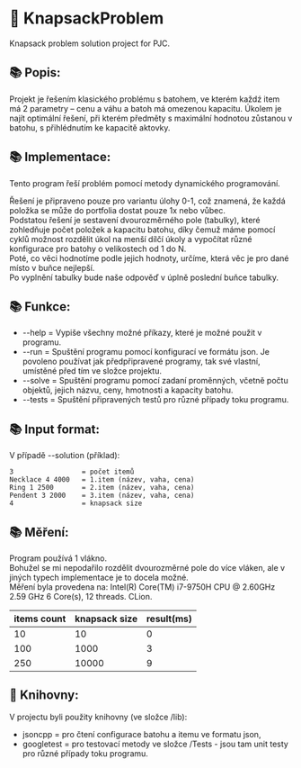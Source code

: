 # 🎒 KnapsackProblem

Knapsack problem solution project for PJC.


<h2> 📚 Popis: </h2>

Projekt je řešením klasického problému s batohem, ve kterém každź item má 2 parametry – cenu a váhu a batoh má omezenou kapacitu.
Úkolem je najít optimální řešení, při kterém předměty s maximální hodnotou zůstanou v batohu, s přihlédnutím ke kapacitě aktovky. 

<h2> 📚 Implementace: </h2>

<p>Tento program řeší problém pomocí metody dynamického programování.</p>
Řešení je připraveno pouze pro variantu úlohy 0-1, což znamená, že každá položka se může do portfolia dostat pouze 1x nebo vůbec. <br>
Podstatou řešení je sestavení dvourozměrného pole (tabulky), které zohledňuje počet položek a kapacitu batohu, díky čemuž máme pomocí cyklů možnost rozdělit úkol na menší dílčí úkoly a vypočítat různé konfigurace pro batohy o velikostech od 1 do N. <br>
Poté, co věci hodnotíme podle jejich hodnoty, určíme, která věc je pro dané místo v buňce nejlepší.<br>
Po vyplnění tabulky bude naše odpověď v úplně poslední buňce tabulky. 

<h2>📚 Funkce: </h2>

 - --help = Vypiše všechny možné příkazy, které je možné použit v programu.
 - --run = Spuštění programu pomocí konfigurací ve formátu json. Je povoleno používat jak předpřipravené programy, tak své vlastní, umístěné před tím ve složce projektu. 
 - --solve = Spuštění programu pomocí zadaní proměnných, včetně počtu objektů, jejich názvu, ceny, hmotnosti a kapacity batohu. 
 - --tests = Spuštění připravených testů pro různé případy toku programu. 

 <h2>📚 Input format: </h2>

V případě --solution (příklad):


`3                 = počet itemů`<br>
`Necklace 4 4000   = 1.item (název, vaha, cena)`<br>
`Ring 1 2500       = 2.item (název, vaha, cena)`<br>
`Pendent 3 2000    = 3.item (název, vaha, cena)`<br>
`4                 = knapsack size`

 <h2>📚 Měření: </h2>

 Program používá 1 vlákno. <br>
 Bohužel se mi nepodařilo rozdělit dvourozměrné pole do více vláken, ale v jiných typech implementace je to docela možné. <br>
 Měření byla provedena na: Intel(R) Core(TM) i7-9750H CPU @ 2.60GHz 2.59 GHz 6 Core(s), 12 threads. CLion.

| items count | knapsack size |result(ms)|
| ------ | ------ |-------|
| 10   | 10   |   0    |
| 100   | 1000   |    3   |
| 250   | 10000   |    9   |

  <h2>🎒 Knihovny: </h2>

  V projectu byli použity knihovny (ve složce /lib):<br>
  - jsoncpp = pro čtení configurace batohu a itemu ve formatu json, <br>
  - googletest = pro testovací metody ve složce /Tests - jsou tam unit testy pro různé případy toku programu. 

